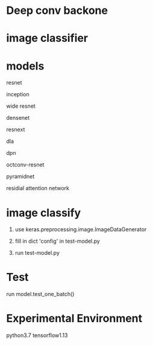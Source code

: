 # Deep conv backone
# image classifier

# models

resnet

inception

wide resnet

densenet

resnext

dla

dpn

octconv-resnet

pyramidnet

residial attention network

# image classify

1) use keras.preprocessing.image.ImageDataGenerator

2) fill in dict 'config' in test-model.py

3) run test-model.py

# Test
run model.test_one_batch()

# Experimental Environment
python3.7 tensorflow1.13

